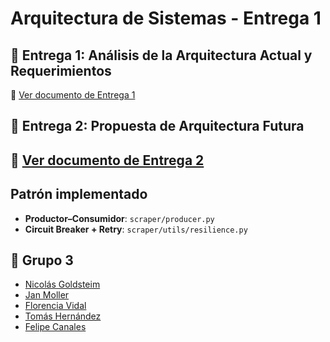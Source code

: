 # Arquitectura de Sistemas - Entrega 1

## 📄 Entrega 1: Análisis de la Arquitectura Actual y Requerimientos
🔗 [Ver documento de Entrega 1](https://docs.google.com/document/d/13korBsYYo1gw0qXVN5udO1uDABn8hR-zr9DykS9rn7c/edit?tab=t.0#heading=h.ncyatgbqkytk)

## 📄 Entrega 2: Propuesta de Arquitectura Futura
🔗 [Ver documento de Entrega 2](https://docs.google.com/document/d/1AI52ZwkJs-50PPP48fRUs-FR-RUlVbh6yLAnYTbk53Q/edit?pli=1&tab=t.0#heading=h.ncyatgbqkytk)
---
## Patrón implementado

- **Productor–Consumidor**: `scraper/producer.py`
- **Circuit Breaker + Retry**: `scraper/utils/resilience.py`

## 👥 Grupo 3
- [Nicolás Goldsteim](#)
- [Jan Moller](#)
- [Florencia Vidal](#)
- [Tomás Hernández](#)
- [Felipe Canales](#)


